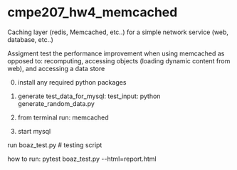 # cmpe207_hw4_memcached
Caching layer (redis, Memcached, etc..)  for a simple network service (web, database, etc..)

Assigment test the performance improvement when using memcached as opposed to:
recomputing, accessing objects (loading dynamic content from web), and accessing a data store

0) install any required python packages

1) generate test_data_for_mysql:
test_input: python generate_random_data.py 

2) from terminal run: memcached

3) start mysql 

run boaz_test.py # testing script

how to run: pytest boaz_test.py --html=report.html 


